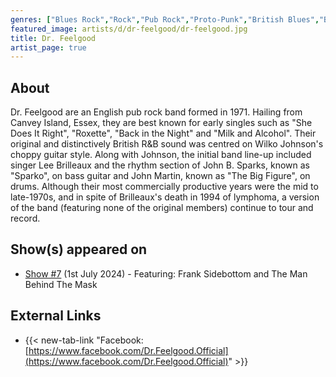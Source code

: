 ```yaml
---
genres: ["Blues Rock","Rock","Pub Rock","Proto-Punk","British Blues","British Rhythm & Blues"]
featured_image: artists/d/dr-feelgood/dr-feelgood.jpg
title: Dr. Feelgood
artist_page: true
---
```

## About

Dr. Feelgood are an English pub rock band formed in 1971. Hailing from Canvey Island, Essex, they are best known for early singles such as "She Does It Right", "Roxette", "Back in the Night" and "Milk and Alcohol". Their original and distinctively British R&B sound was centred on Wilko Johnson's choppy guitar style. Along with Johnson, the initial band line-up included singer Lee Brilleaux and the rhythm section of John B. Sparks, known as "Sparko", on bass guitar and John Martin, known as "The Big Figure", on drums. Although their most commercially productive years were the mid to late-1970s, and in spite of Brilleaux's death in 1994 of lymphoma, a version of the band (featuring none of the original members) continue to tour and record.



## Show(s) appeared on

- [Show #7](/shows/featuring-frank-sidebottom-and-the-man-behind-the-mask/) (1st July 2024) - Featuring: Frank Sidebottom and The Man Behind The Mask

## External Links

- {{< new-tab-link "Facebook: [https://www.facebook.com/Dr.Feelgood.Official](https://www.facebook.com/Dr.Feelgood.Official)" >}}




